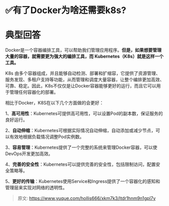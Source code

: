 # ✅有了Docker为啥还需要k8s?

# 典型回答


Docker是一个容器编排工具，可以帮助我们管理应用程序。**但是，如果想要管理大量的容器，就需要更为强大的编排工具，而 Kubernetes（K8s）就是这样一个工具。**



K8s 由多个容器组成，并且能够自动检测、部署和扩缩容，它提供了资源管理、服务发现、多租户支持等功能，从而管理和调度大量容器，让整个编排更加高效、可靠、稳定。因此，K8s不仅仅是让Docker容器能够更好的运行，而且它可以用于管理任何容器化的部署。



相比于Docker，K8S在以下几个方面做的会更好：



1、**高可用性**：Kubernetes可提供高可用性，可以设置Pod的副本数，保证服务的良好运行。 

2、**自动伸缩**：Kubernetes可根据实际情况自动伸缩，自动添加或减少节点，可以有效地根据负载情况调整Pod实例数。 

3、**容易管理**：Kubernetes提供了一个完整的系统来管理Docker容器，可以使DevOps开发更加高效。 

4、**完善的安全性**：Kubernetes可以提供完善的安全性，包括限制访问，配置安全策略等。 

5、**更好的传输**：Kubernetes使用Service和Ingress提供了一个容器化的感知和管理层来实现对网络的透明性。



> 原文: <https://www.yuque.com/hollis666/xkm7k3/ltdr1hnm9n1gpl7y>
